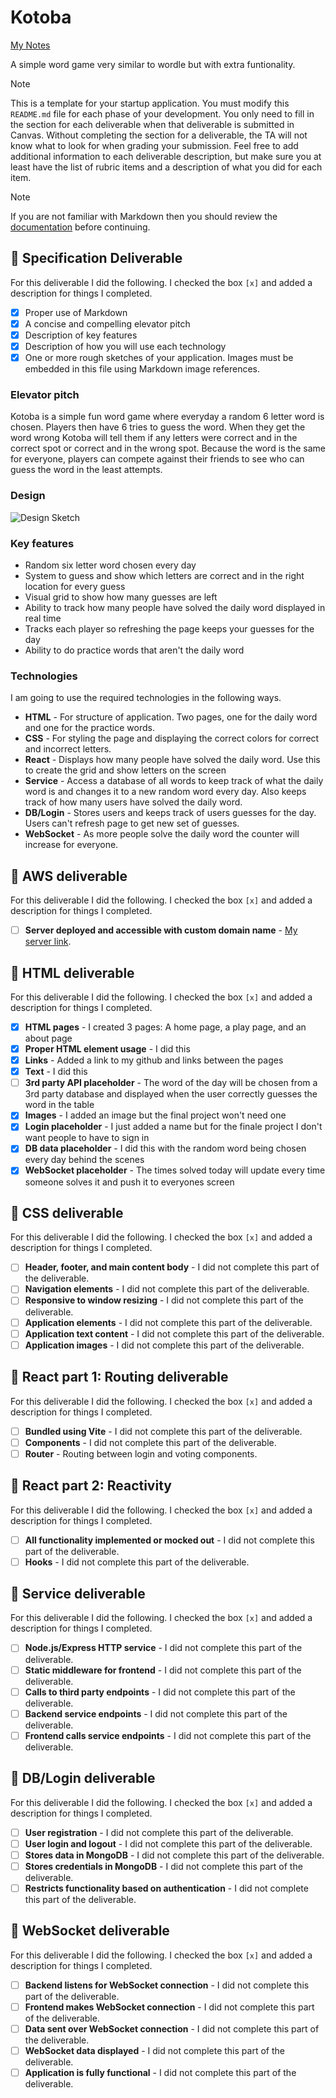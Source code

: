 # Kotoba

[My Notes](notes.md)

A simple word game very similar to wordle but with extra funtionality.


> [!NOTE]
>  This is a template for your startup application. You must modify this `README.md` file for each phase of your development. You only need to fill in the section for each deliverable when that deliverable is submitted in Canvas. Without completing the section for a deliverable, the TA will not know what to look for when grading your submission. Feel free to add additional information to each deliverable description, but make sure you at least have the list of rubric items and a description of what you did for each item.

> [!NOTE]
>  If you are not familiar with Markdown then you should review the [documentation](https://docs.github.com/en/get-started/writing-on-github/getting-started-with-writing-and-formatting-on-github/basic-writing-and-formatting-syntax) before continuing.

## 🚀 Specification Deliverable


For this deliverable I did the following. I checked the box `[x]` and added a description for things I completed.

- [x] Proper use of Markdown
- [x] A concise and compelling elevator pitch
- [x] Description of key features
- [x] Description of how you will use each technology
- [x] One or more rough sketches of your application. Images must be embedded in this file using Markdown image references.

### Elevator pitch

Kotoba is a simple fun word game where everyday a random 6 letter word is chosen. Players then have 6 tries to guess the word. When they get the word wrong Kotoba will tell them if any letters were correct and in the correct spot or correct and in the wrong spot. Because the word is the same for everyone, players can compete against their friends to see who can guess the word in the least attempts.

### Design

![Design Sketch](https://github.com/user-attachments/assets/97bcbef5-208d-4bc4-ab74-285882a4b840)



### Key features

- Random six letter word chosen every day
- System to guess and show which letters are correct and in the right location for every guess
- Visual grid to show how many guesses are left
- Ability to track how many people have solved the daily word displayed in real time
- Tracks each player so refreshing the page keeps your guesses for the day
- Ability to do practice words that aren't the daily word

### Technologies

I am going to use the required technologies in the following ways.

- **HTML** - For structure of application. Two pages, one for the daily word and one for the practice words.
- **CSS** - For styling the page and displaying the correct colors for correct and incorrect letters.
- **React** - Displays how many people have solved the daily word. Use this to create the grid and show letters on the screen
- **Service** - Access a database of all words to keep track of what the daily word is and changes it to a new random word every day. Also keeps track of how many users have solved the daily word.
- **DB/Login** - Stores users and keeps track of users guesses for the day. Users can't refresh page to get new set of guesses.
- **WebSocket** - As more people solve the daily word the counter will increase for everyone.

## 🚀 AWS deliverable

For this deliverable I did the following. I checked the box `[x]` and added a description for things I completed.

- [ ] **Server deployed and accessible with custom domain name** - [My server link](https://yourdomainnamehere.click).

## 🚀 HTML deliverable

For this deliverable I did the following. I checked the box `[x]` and added a description for things I completed.

- [x] **HTML pages** - I created 3 pages: A home page, a play page, and an about page
- [x] **Proper HTML element usage** - I did this
- [x] **Links** - Added a link to my github and links between the pages
- [x] **Text** - I did this
- [ ] **3rd party API placeholder** - The word of the day will be chosen from a 3rd party database and displayed when the user correctly guesses the word in the table
- [x] **Images** - I added an image but the final project won't need one
- [x] **Login placeholder** - I just added a name but for the finale project I don't want people to have to sign in
- [x] **DB data placeholder** - I did this with the random word being chosen every day behind the scenes 
- [x] **WebSocket placeholder** - The times solved today will update every time someone solves it and push it to everyones screen

## 🚀 CSS deliverable

For this deliverable I did the following. I checked the box `[x]` and added a description for things I completed.

- [ ] **Header, footer, and main content body** - I did not complete this part of the deliverable.
- [ ] **Navigation elements** - I did not complete this part of the deliverable.
- [ ] **Responsive to window resizing** - I did not complete this part of the deliverable.
- [ ] **Application elements** - I did not complete this part of the deliverable.
- [ ] **Application text content** - I did not complete this part of the deliverable.
- [ ] **Application images** - I did not complete this part of the deliverable.

## 🚀 React part 1: Routing deliverable

For this deliverable I did the following. I checked the box `[x]` and added a description for things I completed.

- [ ] **Bundled using Vite** - I did not complete this part of the deliverable.
- [ ] **Components** - I did not complete this part of the deliverable.
- [ ] **Router** - Routing between login and voting components.

## 🚀 React part 2: Reactivity

For this deliverable I did the following. I checked the box `[x]` and added a description for things I completed.

- [ ] **All functionality implemented or mocked out** - I did not complete this part of the deliverable.
- [ ] **Hooks** - I did not complete this part of the deliverable.

## 🚀 Service deliverable

For this deliverable I did the following. I checked the box `[x]` and added a description for things I completed.

- [ ] **Node.js/Express HTTP service** - I did not complete this part of the deliverable.
- [ ] **Static middleware for frontend** - I did not complete this part of the deliverable.
- [ ] **Calls to third party endpoints** - I did not complete this part of the deliverable.
- [ ] **Backend service endpoints** - I did not complete this part of the deliverable.
- [ ] **Frontend calls service endpoints** - I did not complete this part of the deliverable.

## 🚀 DB/Login deliverable

For this deliverable I did the following. I checked the box `[x]` and added a description for things I completed.

- [ ] **User registration** - I did not complete this part of the deliverable.
- [ ] **User login and logout** - I did not complete this part of the deliverable.
- [ ] **Stores data in MongoDB** - I did not complete this part of the deliverable.
- [ ] **Stores credentials in MongoDB** - I did not complete this part of the deliverable.
- [ ] **Restricts functionality based on authentication** - I did not complete this part of the deliverable.

## 🚀 WebSocket deliverable

For this deliverable I did the following. I checked the box `[x]` and added a description for things I completed.

- [ ] **Backend listens for WebSocket connection** - I did not complete this part of the deliverable.
- [ ] **Frontend makes WebSocket connection** - I did not complete this part of the deliverable.
- [ ] **Data sent over WebSocket connection** - I did not complete this part of the deliverable.
- [ ] **WebSocket data displayed** - I did not complete this part of the deliverable.
- [ ] **Application is fully functional** - I did not complete this part of the deliverable.

